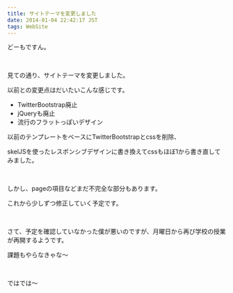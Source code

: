 ```yaml
---
title: サイトテーマを変更しました
date: 2014-01-04 22:42:17 JST
tags: WebSite
---
```

どーもですん。

&nbsp;

見ての通り、サイトテーマを変更しました。

以前との変更点はだいたいこんな感じです。

* TwitterBootstrap廃止
* jQueryも廃止
* 流行のフラットっぽいデザイン

以前のテンプレートをベースにTwitterBootstrapとcssを削除、

skelJSを使ったレスポンシブデザインに書き換えてcssもほぼ1から書き直してみました。

&nbsp;

しかし、pageの項目などまだ不完全な部分もあります。

これから少しずつ修正していく予定です。

&nbsp;

さて、予定を確認していなかった僕が悪いのですが、月曜日から再び学校の授業が再開するようです。

課題もやらなきゃな〜

&nbsp;

ではでは〜
